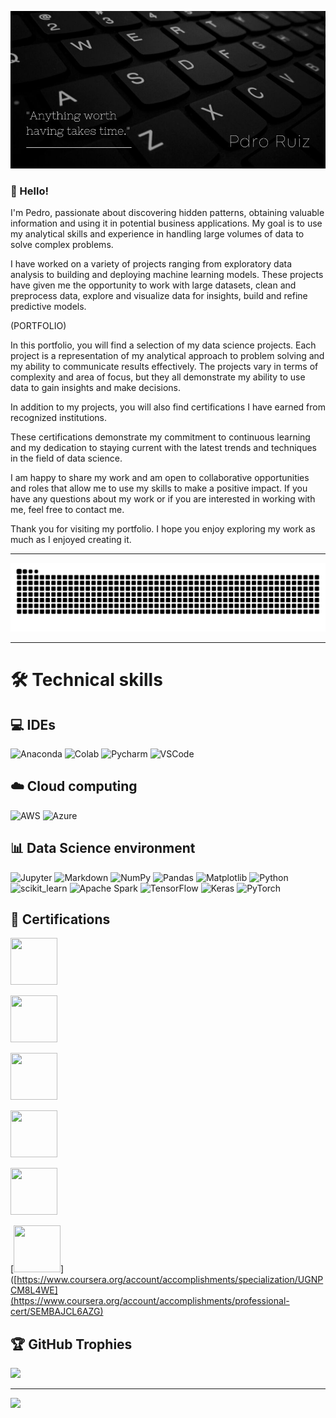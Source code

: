 ![](https://github.com/pdro-ruiz/pdro-ruiz/blob/main/pdro_ruiz.jpg)

### 👋 Hello! 

I'm Pedro, passionate about discovering hidden patterns, obtaining valuable information and using it in potential business applications.
My goal is to use my analytical skills and experience in handling large volumes of data to solve complex problems.

I have worked on a variety of projects ranging from exploratory data analysis to building and deploying machine learning models. 
These projects have given me the opportunity to work with large datasets, clean and preprocess data, explore and visualize data for insights, build and refine predictive models.

(PORTFOLIO)

In this portfolio, you will find a selection of my data science projects. Each project is a representation of my analytical approach to problem solving and my ability to communicate results effectively. The projects vary in terms of complexity and area of focus, but they all demonstrate my ability to use data to gain insights and make decisions.

In addition to my projects, you will also find certifications I have earned from recognized institutions. 

These certifications demonstrate my commitment to continuous learning and my dedication to staying current with the latest trends and techniques in the field of data science.

I am happy to share my work and am open to collaborative opportunities and roles that allow me to use my skills to make a positive impact. 
If you have any questions about my work or if you are interested in working with me, feel free to contact me.

Thank you for visiting my portfolio. I hope you enjoy exploring my work as much as I enjoyed creating it.

---

![Snake](https://github.com/pdro-ruiz/pdro-ruiz/blob/main/grid-snake.svg)

---

# 🛠️ Technical skills

## 💻 IDEs
![Anaconda](https://img.shields.io/badge/Anaconda-%2344A833.svg?style=for-the-badge&logo=anaconda&logoColor=white) ![Colab](	https://img.shields.io/badge/Colab-F9AB00?style=for-the-badge&logo=googlecolab&color=525252) ![Pycharm](https://img.shields.io/badge/PyCharm-000000.svg?&style=for-the-badge&logo=PyCharm&logoColor=white) ![VSCode](https://img.shields.io/badge/VSCode-0078D4?style=for-the-badge&logo=visual%20studio%20code&logoColor=white)

## ☁️ Cloud computing
![AWS](https://img.shields.io/badge/AWS-%23FF9900.svg?style=for-the-badge&logo=amazon-aws&logoColor=white) ![Azure](https://img.shields.io/badge/azure-%230072C6.svg?style=for-the-badge&logo=microsoftazure&logoColor=white) 

## 📊 Data Science environment
![Jupyter](https://img.shields.io/badge/Jupyter-F37626.svg?&style=for-the-badge&logo=Jupyter&logoColor=white) ![Markdown](https://img.shields.io/badge/markdown-%23000000.svg?style=for-the-badge&logo=markdown&logoColor=white) ![NumPy](https://img.shields.io/badge/numpy-%23013243.svg?style=for-the-badge&logo=numpy&logoColor=white) ![Pandas](https://img.shields.io/badge/pandas-%23150458.svg?style=for-the-badge&logo=pandas&logoColor=white) ![Matplotlib](https://img.shields.io/badge/Matplotlib-%23ffffff.svg?style=for-the-badge&logo=Matplotlib&logoColor=black) ![Python](https://img.shields.io/badge/Python-FFD43B?style=for-the-badge&logo=python&logoColor=blue) ![scikit_learn](https://img.shields.io/badge/scikit_learn-F7931E?style=for-the-badge&logo=scikit-learn&logoColor=white)  ![Apache Spark](https://img.shields.io/badge/Apache%20Spark-FDEE21?style=for-the-badge&logo=apachespark&logoColor=black) ![TensorFlow](https://img.shields.io/badge/TensorFlow-%23FF6F00.svg?style=for-the-badge&logo=TensorFlow&logoColor=white) ![Keras](https://img.shields.io/badge/Keras-%23D00000.svg?style=for-the-badge&logo=Keras&logoColor=white) ![PyTorch](https://img.shields.io/badge/PyTorch-%23EE4C2C.svg?style=for-the-badge&logo=PyTorch&logoColor=white) 

## 📜 Certifications
[<img src='https://images.credly.com/size/340x340/images/015364a4-c68c-4c42-8060-3553118f2ff0/image.png' width="75" height="75"/>](https://www.credly.com/badges/d6ffa467-7917-4e77-aaf3-aa3c75f667da)

[<img src='https://d3njjcbhbojbot.cloudfront.net/api/utilities/v1/imageproxy/https://coursera-university-assets.s3.amazonaws.com/6d/3cb3e06c357d40ef60000fb3d12d72/dukesquare_blue.png?auto=format%2Ccompress&dpr=1&w=80&h=80' width="75" height="75"/>](https://www.coursera.org/account/accomplishments/specialization/certificate/SJE2FR3MBBR6)


[<img src='https://d3njjcbhbojbot.cloudfront.net/api/utilities/v1/imageproxy/http://coursera-university-assets.s3.amazonaws.com/b4/5cb90bb92f420b99bf323a0356f451/Icon.png?auto=format%2Ccompress&dpr=1&w=80&h=80' width="75" height="75"/>](https://coursera.org/share/7fad3a7e34a467dbb1771e40050d411b)


[<img src='[https://d3njjcbhbojbot.cloudfront.net/api/utilities/v1/imageproxy/http://coursera-university-assets.s3.amazonaws.com/b4/5cb90bb92f420b99bf323a0356f451/Icon.png?auto=format%2Ccompress&dpr=1&w=80&h=80](https://d3njjcbhbojbot.cloudfront.net/api/utilities/v1/imageproxy/http://coursera-university-assets.s3.amazonaws.com/e8/7cc3d09d3f11e698dfff46d35f2da1/Stanford_Coursera_Logo.png?auto=format%2Ccompress&dpr=1&w=80&h=80
)' width="75" height="75"/>](https://www.coursera.org/account/accomplishments/specialization/GGE3GD2DBDVS)

[<img src='https://d3njjcbhbojbot.cloudfront.net/api/utilities/v1/imageproxy/http://coursera-university-assets.s3.amazonaws.com/e8/7cc3d09d3f11e698dfff46d35f2da1/Stanford_Coursera_Logo.png?auto=format%2Ccompress&dpr=1&w=80&h=80' width="75" height="75"/>](https://www.coursera.org/account/accomplishments/specialization/UGNPCM8L4WEU)

[<img src='https://swimburger.net/media/ppnn3pcl/azure.png' width="75" height="75"/>]([https://www.coursera.org/account/accomplishments/specialization/UGNPCM8L4WE](https://www.coursera.org/account/accomplishments/professional-cert/SEMBAJCL6AZG)



## 🏆 GitHub Trophies
![](https://github-profile-trophy.vercel.app/?username=Pdro-Ruiz&theme=flat&no-frame=true&no-bg=false&margin-w=4)

---
[![](https://visitcount.itsvg.in/api?id=Pdro-Ruiz&icon=3&color=12)](https://visitcount.itsvg.in)
